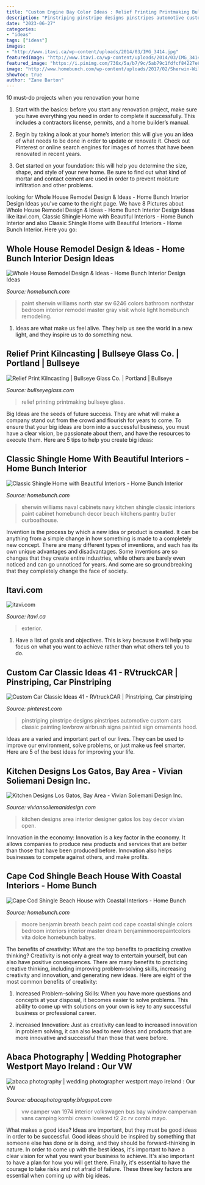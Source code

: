 ```yaml
---
title: "Custom Engine Bay Color Ideas : Relief Printing Printmaking Bullseye Glass"
description: "Pinstriping pinstripe designs pinstripes automotive custom cars classic painting lowbrow airbrush signs painted sign ornaments hood"
date: "2023-06-27"
categories:
- "ideas"
tags: ["ideas"]
images:
- "http://www.itavi.ca/wp-content/uploads/2014/03/IMG_3414.jpg"
featuredImage: "http://www.itavi.ca/wp-content/uploads/2014/03/IMG_3414.jpg"
featured_image: "https://i.pinimg.com/736x/5a/b7/9c/5ab79c1fdfcf84227e622e2d6b5c09dd.jpg"
image: "http://www.homebunch.com/wp-content/uploads/2017/02/Sherwin-Williams-SW-6246-North-Star.-Sherwin-Williams-SW-6246-North-Star.-Sherwin-Williams-SW-6246-North-Star-SherwinWilliamsSW6246NorthStar.jpg"
ShowToc: true
author: "Zane Barton"
---
```



10 must-do projects when you renovation your home
1. Start with the basics: before you start any renovation project, make sure you have everything you need in order to complete it successfully. This includes a contractors license, permits, and a home builder’s manual.
2. Begin by taking a look at your home’s interior: this will give you an idea of what needs to be done in order to update or renovate it. Check out Pinterest or online search engines for images of homes that have been renovated in recent years.

3. Get started on your foundation: this will help you determine the size, shape, and style of your new home. Be sure to find out what kind of mortar and contact cement are used in order to prevent moisture infiltration and other problems.


	

		
looking for Whole House Remodel Design &amp; Ideas - Home Bunch Interior Design Ideas you've came to the right page. We have 8 Pictures about Whole House Remodel Design &amp; Ideas - Home Bunch Interior Design Ideas like itavi.com, Classic Shingle Home with Beautiful Interiors - Home Bunch Interior and also Classic Shingle Home with Beautiful Interiors - Home Bunch Interior. Here you go:
		
    
## Whole House Remodel Design &amp; Ideas - Home Bunch Interior Design Ideas

<img loading=lazy src="http://www.homebunch.com/wp-content/uploads/2017/02/Sherwin-Williams-SW-6246-North-Star.-Sherwin-Williams-SW-6246-North-Star.-Sherwin-Williams-SW-6246-North-Star-SherwinWilliamsSW6246NorthStar.jpg" onerror="this.onerror=null;this.src='https://tse4.mm.bing.net/th?id=OIP.hSwyAZt5YnNCyCKylYB_JwHaFN&amp;pid=15.1';" alt="Whole House Remodel Design &amp; Ideas - Home Bunch Interior Design Ideas">

_Source: homebunch.com_

>paint sherwin williams north star sw 6246 colors bathroom northstar bedroom interior remodel master gray visit whole light homebunch remodeling. 

	

1. Ideas are what make us feel alive. They help us see the world in a new light, and they inspire us to do something new.

    
## Relief Print Kilncasting | Bullseye Glass Co. | Portland | Bullseye

<img loading=lazy src="http://www.bullseyeglass.com/images/stories/bullseye/Images/classes/class_images/relief_print_methods_lk_15.jpg" onerror="this.onerror=null;this.src='https://tse2.mm.bing.net/th?id=OIP.Pa20zWe9PH-2a8XKi2tKIwHaJ3&amp;pid=15.1';" alt="Relief Print Kilncasting | Bullseye Glass Co. | Portland | Bullseye">

_Source: bullseyeglass.com_

>relief printing printmaking bullseye glass. 

	

Big Ideas are the seeds of future success. They are what will make a company stand out from the crowd and flourish for years to come. To ensure that your big ideas are born into a successful business, you must have a clear vision, be passionate about them, and have the resources to execute them. Here are 5 tips to help you create big ideas: 

    
## Classic Shingle Home With Beautiful Interiors - Home Bunch Interior

<img loading=lazy src="http://www.homebunch.com/wp-content/uploads/2017/03/Sherwin-Williams-SW6244-Naval.-Sherwin-Williams-SW6244-Naval.-Sherwin-Williams-SW6244-Naval-Cabinet-Paint-Color-Sherwin-Williams-SW6244-Naval-SherwinWilliamsSW6244Naval-SherwinWilliams-SW6244-Naval.jpg" onerror="this.onerror=null;this.src='https://tse1.mm.bing.net/th?id=OIP.NcPrgS5u-khic8vSczeYWQHaHe&amp;pid=15.1';" alt="Classic Shingle Home with Beautiful Interiors - Home Bunch Interior">

_Source: homebunch.com_

>sherwin williams naval cabinets navy kitchen shingle classic interiors paint cabinet homebunch decor beach kitchens pantry butler ourboathouse. 

	

Invention is the process by which a new idea or product is created. It can be anything from a simple change in how something is made to a completely new concept. There are many different types of inventions, and each has its own unique advantages and disadvantages. Some inventions are so changes that they create entire industries, while others are barely even noticed and can go unnoticed for years. And some are so groundbreaking that they completely change the face of society.

    
## Itavi.com

<img loading=lazy src="http://www.itavi.ca/wp-content/uploads/2014/03/IMG_3414.jpg" onerror="this.onerror=null;this.src='https://tse3.mm.bing.net/th?id=OIP.i37fdWa4K_grcK8sQVELfgAAAA&amp;pid=15.1';" alt="itavi.com">

_Source: itavi.ca_

>exterior. 

	

1. Have a list of goals and objectives. This is key because it will help you focus on what you want to achieve rather than what others tell you to do.

    
## Custom Car Classic Ideas 41 - RVtruckCAR | Pinstriping, Car Pinstriping

<img loading=lazy src="https://i.pinimg.com/736x/5a/b7/9c/5ab79c1fdfcf84227e622e2d6b5c09dd.jpg" onerror="this.onerror=null;this.src='https://tse2.mm.bing.net/th?id=OIP.qjdQGPKl0zm5Q5Uj7530RAHaLE&amp;pid=15.1';" alt="Custom Car Classic Ideas 41 - RVtruckCAR | Pinstriping, Car pinstriping">

_Source: pinterest.com_

>pinstriping pinstripe designs pinstripes automotive custom cars classic painting lowbrow airbrush signs painted sign ornaments hood. 

	

Ideas are a varied and important part of our lives. They can be used to improve our environment, solve problems, or just make us feel smarter. Here are 5 of the best ideas for improving your life.

    
## Kitchen Designs Los Gatos, Bay Area - Vivian Soliemani Design Inc.

<img loading=lazy src="https://www.viviansoliemanidesign.com/wp-content/gallery/kitchen-designs/VSOL-Lake-Tahoe-RichardsonKitchen3BxF.jpg" onerror="this.onerror=null;this.src='https://tse3.mm.bing.net/th?id=OIP.nATu1WovHhKhr_-DfFamLwHaLF&amp;pid=15.1';" alt="Kitchen Designs Los Gatos, Bay Area - Vivian Soliemani Design Inc.">

_Source: viviansoliemanidesign.com_

>kitchen designs area interior designer gatos los bay decor vivian open. 

	

Innovation in the economy:
Innovation is a key factor in the economy. It allows companies to produce new products and services that are better than those that have been produced before. Innovation also helps businesses to compete against others, and make profits.

    
## Cape Cod Shingle Beach House With Coastal Interiors - Home Bunch

<img loading=lazy src="http://www.homebunch.com/wp-content/uploads/Benjamin-Moore-Paint-Colors.-Benjamin-Moore-Babys-Breath-873-BenjaminMooreBabysBreath-BenjaminMoore873-BenjaminMoorePaintColors-.jpg" onerror="this.onerror=null;this.src='https://tse2.mm.bing.net/th?id=OIP.aqGoI6zjU286OsRGzS9IzgHaJ_&amp;pid=15.1';" alt="Cape Cod Shingle Beach House with Coastal Interiors - Home Bunch">

_Source: homebunch.com_

>moore benjamin breath beach paint cod cape coastal shingle colors bedroom interiors interior master dream benjaminmoorepaintcolors vita dolce homebunch babys. 

	

The benefits of creativity: What are the top benefits to practicing creative thinking?
Creativity is not only a great way to entertain yourself, but can also have positive consequences. There are many benefits to practicing creative thinking, including improving problem-solving skills, increasing creativity and innovation, and generating new ideas. Here are eight of the most common benefits of creativity:
1. Increased Problem-solving Skills: When you have more questions and concepts at your disposal, it becomes easier to solve problems. This ability to come up with solutions on your own is key to any successful business or professional career.

2. increased Innovation: Just as creativity can lead to increased innovation in problem solving, it can also lead to new ideas and products that are more innovative and successful than those that were before.

    
## Abaca Photography | Wedding Photographer Westport Mayo Ireland : Our VW

<img loading=lazy src="http://2.bp.blogspot.com/-kr5vQi9stWc/UMCSbG0tM1I/AAAAAAAAHn8/4nZULBkD82s/s1600/vw+camper+van%252C+bay+window%252C+1974%252C+vw+camper+van+interior%252C+cream+and+white+vw+late+bay+with+red+leather+interior%252C+vw+camper+lowered-2.jpg" onerror="this.onerror=null;this.src='https://tse1.mm.bing.net/th?id=OIP.WWMe3yyy5lIzGmuHbDhhxAHaE7&amp;pid=15.1';" alt="abaca photography | wedding photographer westport mayo ireland : Our VW">

_Source: abacaphotography.blogspot.com_

>vw camper van 1974 interior volkswagen bus bay window campervan vans camping kombi cream lowered t2 2c rv combi mayo. 

	

What makes a good idea?
Ideas are important, but they must be good ideas in order to be successful. Good ideas should be inspired by something that someone else has done or is doing, and they should be forward-thinking in nature. In order to come up with the best ideas, it's important to have a clear vision for what you want your business to achieve. It's also important to have a plan for how you will get there. Finally, it's essential to have the courage to take risks and not afraid of failure. These three key factors are essential when coming up with big ideas.

